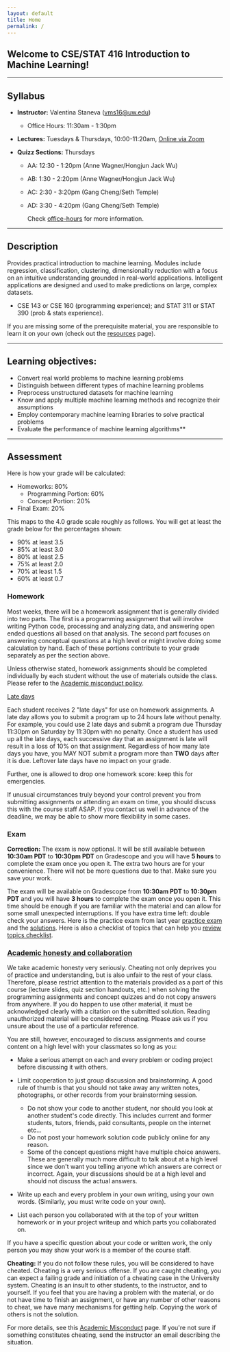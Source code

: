 ```yaml
---
layout: default
title: Home
permalink: /
---
```


## Welcome to CSE/STAT 416 Introduction to Machine Learning!

---

## Syllabus

* **Instructor:** Valentina Staneva (vms16@uw.edu) 
	* Office Hours: 11:30am - 1:30pm
	
* **Lectures:** Tuesdays & Thursdays, 10:00-11:20am, [Online via Zoom]({{base.url}}logistics) 

* **Quizz Sections:** Thursdays
	* AA: 12:30 - 1:20pm (Anne Wagner/Hongjun Jack Wu)
	* AB: 1:30 - 2:20pm (Anne Wagner/Hongjun Jack Wu)
	* AC: 2:30 - 3:20pm (Gang Cheng/Seth Temple)
	* AD: 3:30 - 4:20pm (Gang Cheng/Seth Temple)

		Check [office-hours]({{base.url}}office-hours/) for more information.  

---
## Description

Provides practical introduction to machine learning. Modules include regression, classification, clustering, dimensionality reduction with a focus on an intuitive understanding grounded in real-world applications. Intelligent applications are designed and used to make predictions on large, complex datasets.

* CSE 143 or CSE 160 (programming experience); and STAT 311 or STAT 390 (prob & stats experience).

If you are missing some of the prerequisite material, you are responsible to learn it on your own (check out the [resources]({{base.url}}resources/) page). 

---
## Learning objectives:

* Convert real world problems to machine learning problems
* Distinguish between different types of machine learning problems
* Preprocess unstructured datasets for machine learning
* Know and apply multiple machine learning methods and recognize their assumptions 
* Employ contemporary machine learning libraries to solve practical problems
* Evaluate the performance of machine learning algorithms** 

---
## Assessment

Here is how your grade will be calculated:

* Homeworks: 80%
	* Programming Portion: 60%
	* Concept Portion: 20%
* Final Exam: 20%

This maps to the 4.0 grade scale roughly as follows. You will get at least the grade below for the percentages shown:

* 90% at least 3.5
* 85% at least 3.0
* 80% at least 2.5
* 75% at least 2.0
* 70% at least 1.5
* 60% at least 0.7

### Homework
Most weeks, there will be a homework assignment that is generally divided into two parts. The first is a programming assignment that will involve writing Python code, processing and analyzing data, and answering open ended questions all based on that analysis. The second part focuses on answering conceptual questions at a high level or might involve doing some calculation by hand. Each of these portions contribute to your grade separately as per the section above.

Unless otherwise stated, homework assignments should be completed individually by each student without the use of materials outside the class. Please refer to the [Academic misconduct policy](/#academic-disonesty).

[Late days](#late-days)

Each student receives 2 "late days" for use on homework assignments. A late day allows you to submit a program up to 24 hours late without penalty. For example, you could use 2 late days and submit a program due Thursday 11:30pm on Saturday by 11:30pm with no penalty. Once a student has used up all the late days, each successive day that an assignment is late will result in a loss of 10% on that assignment. Regardless of how many late days you have, you MAY NOT submit a program more than **TWO** days after it is due. Leftover late days have no impact on your grade. 

Further, one is allowed to drop one homework score: keep this for emergencies.

If unusual circumstances truly beyond your control prevent you from submitting assignments or attending an exam on time, you should discuss this with the course staff ASAP. If you contact us well in advance of the deadline, we may be able to show more flexibility in some cases.


### Exam
**Correction:** The exam is now optional. It will be still available between **10:30am PDT** to **10:30pm PDT** on Gradescope and you will have **5 hours** to complete the exam once you open it. The extra two hours are for your convenience. There will not be more questions due to that. Make sure you save your work.

The exam will be available on Gradescope from **10:30am PDT** to **10:30pm PDT** and you will have **3 hours** to complete the exam once you open it. This time should be enough if you are familiar with the material and can allow for some small unexpected interruptions. If you have extra time left: double check your answers. Here is the practice exam from last year [practice exam](https://courses.cs.washington.edu/courses/cse416/19su/files/exams/practice_exam.pdf) and the [solutions](https://courses.cs.washington.edu/courses/cse416/19su/files/exams/practice_exam_solution.pdf). Here is also a checklist of topics that can help you [review topics checklist](https://docs.google.com/document/d/1gR7IFaE2DSeyNkZKgO0GbgEbZ6sLziffVpBGKBrqtl4/edit?usp=sharing). 
 
### [Academic honesty and collaboration](#academic-disonesty)

We take academic honesty very seriously. Cheating not only deprives you of practice and understanding, but is also unfair to the rest of your class. Therefore, please restrict attention to the materials provided as a part of this course (lecture slides, quiz section handouts, etc.) when solving the programming assignments and concept quizzes and do not copy answers from anywhere. If you do happen to use other material, it must be acknowledged clearly with a citation on the submitted solution. Reading unauthorized material will be considered cheating. Please ask us if you unsure about the use of a particular reference.

You are still, however, encouraged to discuss assignments and course content on a high level with your classmates so long as you:

* Make a serious attempt on each and every problem or coding project before discussing it with others.
* Limit cooperation to just group discussion and brainstorming. A good rule of thumb is that you should not take away any written notes, photographs, or other records from your brainstorming session.
	* Do not show your code to another student, nor should you look at another student's code directly. This includes current and former students, tutors, friends, paid consultants, people on the internet etc...
	* Do not post your homework solution code publicly online for any reason.
	* Some of the concept questions might have multiple choice answers. These are generally much more difficult to talk about at a high level since we don't want you telling anyone which answers are correct or incorrect. Again, your discussions should be at a high level and should not discuss the actual answers.

* Write up each and every problem in your own writing, using your own words. (Similarly, you must write code on your own).
* List each person you collaborated with at the top of your written homework or in your project writeup and which parts you collaborated on. 

If you have a specific question about your code or written work, the only person you may show your work is a member of the course staff.

**Cheating:** If you do not follow these rules, you will be considered to have cheated. Cheating is a very serious offense. If you are caught cheating, you can expect a failing grade and initiation of a cheating case in the University system. Cheating is an insult to other students, to the instructor, and to yourself. If you feel that you are having a problem with the material, or do not have time to finish an assignment, or have any number of other reasons to cheat, we have many mechanisms for getting help. Copying the work of others is not the solution.

For more details, see this [Academic Misconduct](https://www.cs.washington.edu/academics/misconduct) page. If you're not sure if something constitutes cheating, send the instructor an email describing the situation.







